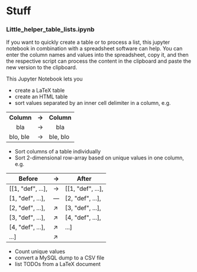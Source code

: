 # Stuff

### Little_helper_table_lists.ipynb

If you want to quickly create a table or to process a list, this jupyter notebook in combination with a spreadsheet software can help. 
You can enter the column names and values into the spreadsheet, copy it, and then the respective script can process the content in the clipboard and paste the new version to the clipboard.

This Jupyter Notebook lets you
* create a LaTeX table
* create an HTML table
* sort values separated by an inner cell delimiter in a column, e.g.

<table>
    <th>Column</th><th><div align=center>&rarr;</div></th><th>Column</th>
    <tr><td><div align=center>bla</div></td><td><div align=center>&rarr;</div></td><td><div align=center>bla</div></td></tr>
    <tr><td>blo, ble</td><td><div align=center>&rarr;</div></td><td>ble, blo</td></tr>
</table>

* Sort columns of a table individually
* Sort 2-dimensional row-array based on unique values in one column, e.g.

<table>
    <thead>
        <th>Before</th>
        <th>&rarr;</th>
        <th>After</th>
    </thead>
    <tbody>
        <tr>
            <td>[[1, "def", ...],</td>
            <td>&rarr;</td>
            <td>[[1, "def", ...],</td>
        </tr>
        <tr>
            <td>[1, "def", ...],</td>
            <td>&mdash;</td>
            <td>[2, "def", ...],</td>
        </tr>
        <tr>
            <td>[2, "def", ...],</td>
            <td>&#8599;</td>
            <td>[3, "def", ...],</td>
        </tr>
        <tr>
            <td>[3, "def", ...],</td>
            <td>&#8599;</td>
            <td>[4, "def", ...],</td>
        </tr>
        <tr>
            <td>[4, "def", ...],</td>
            <td>&#8599;</td>
            <td>...]</td>
        </tr>
        <tr>
            <td>...]</td>
            <td>&#8599;</td>
            <td></td>
        </tr>
    </tbody>
</table>

* Count unique values
* convert a MySQL dump to a CSV file
* list TODOs from a LaTeX document




